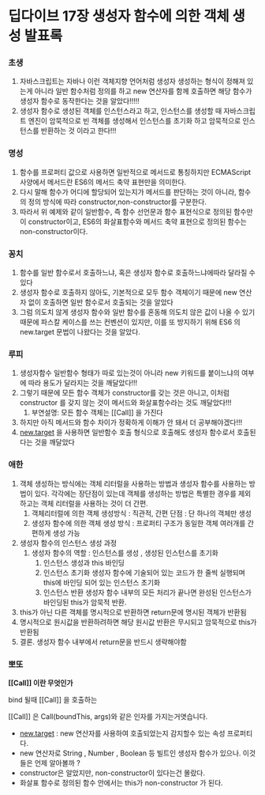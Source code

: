 # 딥다이브 17장 생성자 함수에 의한 객체 생성 발표록

### 초생

1. 자바스크립트는 자바나 이런 객체지향 언어처럼 생성자 생성하는 형식이 정해져 있는게 아니라 일반 함수처럼 정의를 하고
new 연산자를 함께 호출하면 해당 함수가 생성자 함수로 동작한다는 것을 알았다!!!!!
2. 생성자 함수로 생성된 객체를 인스턴스라고 하고,
인스턴스를 생성할 때 자바스크립트 엔진이 암묵적으로 빈 객체를 생성해서 인스턴스를 초기화 하고 암묵적으로 인스턴스를 반환하는 것 이라고 한다!!!

### 명성

1. 함수를 프로퍼티 값으로 사용하면 일반적으로 메서드로 통칭하지만 ECMAScript 사양에서 메서드란 ES6의 메서드 축약 표현만을 의미한다. 
2. 다시 말해 함수가 어디에 할당되어 있는지가 메서드를 판단하는 것이 아니라, 함수의 정의 방식에 따라 constructor,non-constructor를 구분한다. 
3. 따라서 위 예제와 같이 일반함수, 즉 함수 선언문과 함수 표현식으로 정의된 함수만이 constructor이고, ES6의 화살표함수와 메서드 축약 표현으로 정의된 함수는 non-constructor이다.

### 꽁치

1. 함수를 일반 함수로서 호출하느냐, 혹은 생성자 함수로 호출하느냐에따라 달라질 수 있다
2. 생성자 함수로 호출하지 않아도, 기본적으로 모두 함수 객체이기 때문에 new 연산자 없이 호출하면 일반 함수로서 호출되는 것을 알았다
3. 그럼 의도치 않게 생성자 함수와 일반 함수를 혼동해 의도치 않은 값이 나올 수 있기 때문에 파스칼 케이스를 쓰는 컨벤션이 있지만,
이를 또 방지하기 위해 ES6 의 new.target 문법이 나왔다는 것을 알았다.

### 루피

1. 생성자함수 일반함수 형태가 따로 있는것이 아니라 new 키워드를 붙이느냐의 여부에 따라 용도가 달라지는 것을 깨달았다!!!
2. 그렇기 때문에 모든 함수 객체가 constructor를 갖는 것은 아니고, 이처럼 constructor 를 갖지 않는 것이 메서드와 화살표함수라는 것도 깨달았다!!!
    1. 부연설명: 모든 함수 객체는 [[Call]] 을 가진다
3. 하지만 아직 메서드와 함수 차이가 정확하게 이해가 안 돼서 더 공부해야겠다!!!
4. [new.target](http://new.target) 을 사용하면 일반함수 호출 형식으로 호출해도 생성자 함수로서 호출된다는 것을 깨달았다

### 애한

1. 객체 생성하는 방식에는 객체 리터럴을 사용하는 방법과 생성자 함수를 사용하는 방법이 있다. 
각각에는 장단점이 있는데 객체를 생성하는 방법은 특별한 경우를 제외하고는 객체 리터럴을 사용하는 것이 더 간편.
    1. 객체리터럴에 의한 객체 생성방식 : 직관적, 간편 단점 : 단 하나의 객체만 생성
    2. 생성자 함수에 의한 객체 생성 방식 : 프로퍼티 구조가 동일한 객체 여러개를 간편하게 생성 가능
2. 생성자 함수의 인스턴스 생성 과정
    1. 생성자 함수의 역할 : 인스턴스를 생성 , 생성된 인스턴스를 초기화
        1. 인스턴스 생성과 this 바인딩
        2. 인스턴스 초기화 생성자 함수에 기술되어 있는 코드가 한 줄씩 실행되며 this에 바인딩 되어 있는 인스턴스 초기화
        3. 인스턴스 반환 생성자 함수 내부의 모든 처리가 끝나면 완성된 인스턴스가 바인딩된 this가 암묵적 반환.
3. this가 아닌 다른 객체를 명시적으로 반환하면 return문에 명시된 객체가 반환됨
4. 명시적으로 원시값을 반환하려하면 해당 원시값 반환은 무시되고 암묵적으로 this가 반환됨
5. 결론. 생성자 함수 내부에서 return문을 반드시 생략해야함

### 뽀또

**[[Call]] 이란 무엇인가**

bind 될때 [[Call]] 을 호출하는

[[Call]] 은 Call(boundThis, args)와 같은 인자를 가지는거엿습니다.

- [new.target](http://new.target/) : new 연산자를 사용하여 호출되었는지 감지할수 있는 속성 프로퍼티다.
- new 연산자로 String , Number , Boolean 등 빌트인 생성자 함수가 있으나. 이것들은 언제 알아볼까 ?
- constructor은 알았지만, non-constructor이 있다는건 몰랐다.
- 화살표 함수로 정의된 함수 안에서는 this가 non-constructor 가 된다.
